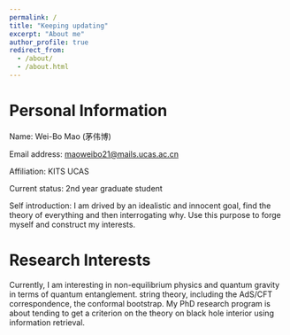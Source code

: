 ```yaml
---
permalink: /
title: "Keeping updating"
excerpt: "About me"
author_profile: true
redirect_from: 
  - /about/
  - /about.html
---
```

Personal Information
======
Name: Wei-Bo Mao (茅伟博) 

Email address: maoweibo21@mails.ucas.ac.cn 

Affiliation: KITS UCAS

Current status: 2nd year graduate student 

Self introduction: I am drived by an idealistic and innocent goal, find the theory of everything and then interrogating why. Use this purpose to forge myself and construct my interests. 

Research Interests
======
Currently, I am interesting in non-equilibrium physics and quantum gravity in terms of quantum entanglement. string theory, including the AdS/CFT correspondence, the conformal bootstrap. My PhD research program is about tending to get a criterion on the theory on black hole interior using information retrieval.  
